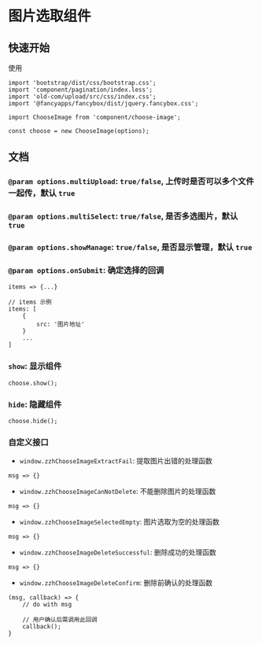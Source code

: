 # 图片选取组件

## 快速开始

使用

```
import 'bootstrap/dist/css/bootstrap.css';
import 'component/pagination/index.less';
import 'old-com/upload/src/css/index.css';
import '@fancyapps/fancybox/dist/jquery.fancybox.css';

import ChooseImage from 'component/choose-image';

const choose = new ChooseImage(options);

```

## 文档

### `@param options.multiUpload`: `true/false`, 上传时是否可以多个文件一起传，默认 `true`

### `@param options.multiSelect`: `true/false`, 是否多选图片，默认 `true`

### `@param options.showManage`: `true/false`, 是否显示管理，默认 `true`

### `@param options.onSubmit`: 确定选择的回调

```
items => {...}

// items 示例
items: [
    {
        src: '图片地址'
    }
    ...
]
```

### `show`: 显示组件

```
choose.show();
```

### `hide`: 隐藏组件

```
choose.hide();
```

### 自定义接口

- `window.zzhChooseImageExtractFail`: 提取图片出错的处理函数

```
msg => {}
```

- `window.zzhChooseImageCanNotDelete`: 不能删除图片的处理函数

```
msg => {}
```

- `window.zzhChooseImageSelectedEmpty`: 图片选取为空的处理函数

```
msg => {}
```

- `window.zzhChooseImageDeleteSuccessful`: 删除成功的处理函数

```
msg => {}
```

- `window.zzhChooseImageDeleteConfirm`: 删除前确认的处理函数

```
(msg, callback) => {
    // do with msg

    // 用户确认后需调用此回调
    callback();
}
```
